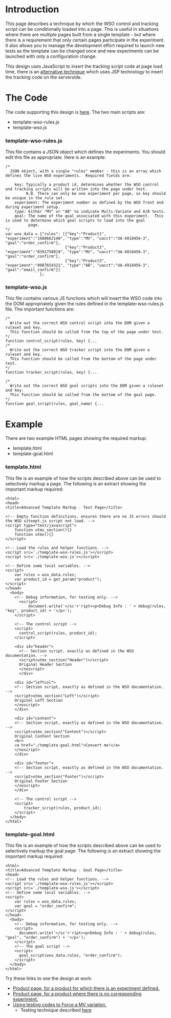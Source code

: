 # Introduction #

This page describes a technique by which the WSO control and tracking script can be conditionally loaded into a page.  This is useful in situations where there are multiple pages built from a single template - but where there is a requirement that only certain pages participate in the experiment.  It also allows you to manage the development effort required to launch new tests as the template can be changed once and new experiments can be launched with only a configuration change.

This design uses JavaScript to insert the tracking script code at page load time, there is an [alternative technique](http://code.google.com/p/wso-hacks/wiki/MarkupTemplateUsingJSP) which uses JSP technology to insert the tracking code on the serverside.

# The Code #

The code supporting this design is [here](http://code.google.com/p/wso-hacks/source/browse/#svn/trunk/hacks/template-js).  The two main scripts are:

  * template-wso-rules.js
  * template-wso.js

### template-wso-rules.js ###

This file contains a JSON object which defines the experiments.  You should edit this file as appropriate.  Here is an example:

```
/*
  JSON object, with a single "rules" member - this is an array which defines the live WSO experiments.  Required fields are:
  
  	key: Typically a product id, determines whether the WSO control and tracking scripts will be written into the page under test.
  	     N.B. There can only be one experiment per page, so key should be unique in the rule set.
  	experiment: The experiment number as defined by the WSO front end during experiment setup.
  	type: Either "MV" or "AB" to indicate Multi-Variate and A/B tests.
  	goal: The name of the goal associated with this experiment.  This is used to determine which goal scripts to load into the goal
  	      page. 
*/
var wso_data = {"rules": [{"key":"Product1", "experiment":"1688662148", "type":"MV", "uacct":"UA-4918456-3", "goal":"order_confirm"},
	                      {"key":"Product2", "experiment":"0391758919", "type":"MV", "uacct":"UA-4918456-3", "goal":"order_confirm"},
	                      {"key":"Product3", "experiment":"0987654321", "type":"AB", "uacct":"UA-4918456-3", "goal":"email_confirm"}]
			   };
```

### template-wso.js ###

This file contains various JS functions which will insert the WSO code into the DOM appropriately given the rules defined in the template-wso-rules.js file.  The important functions are:

```
/*
  Write out the correct WSO control script into the DOM given a ruleset and key.
  This function should be called from the top of the page under test.
*/
function control_script(rules, key) {...
/*
  Write out the correct WSO tracker script into the DOM given a ruleset and key.
  This function should be called from the bottom of the page under test.
*/
function tracker_script(rules, key) {...

/*
  Write out the correct WSO goal scripts into the DOM given a ruleset and key.
  This function should be called from the bottom of the goal page.
*/
function goal_script(rules, goal_name) {...
```

# Example #

There are two example HTML pages showing the required markup:

  * template.html
  * template-goal.html

### template.html ###

This file is an example of how the scripts described above can be used to selectively markup a page.  The following is an extract showing the important markup required:

```
<html>
<head>
<title>Advanced Template Markup - Test Page</title>

<!-- Empty function definitions, ensures there are no JS errors should the WSO siteopt.js script not load. -->
<script type="text/javascript">
	function utmx_section(){}
	function utmx(){}
</script>

<!-- Load the rules and helper functions. -->
<script src='./template-wso-rules.js'></script>
<script src='./template-wso.js'></script>

<!-- Define some local variables. -->
<script>
	var rules = wso_data.rules;
	var product_id = get_param("product");
</script>
</head>
  <body>
    <!-- Debug information, for testing only. -->
      <script>
          document.write('</sc'+'ript><p>Debug Info : ' + debug(rules, "key", product_id) + '</p>');
    </script>
      
    <!-- The control script -->
    <script>
	  control_script(rules, product_id);
	</script>

    <div id="header">
      <!-- Section script, exactly as defined in the WSO documentation. -->
      <script>utmx_section("Header")</script>
      Original Header Section
      </noscript>
      </div>

    <div id="leftcol">
	<!-- Section script, exactly as defined in the WSO documentation. -->
	<script>utmx_section("Left")</script>
	Original Left Section
	</noscript>
	</div>

    <div id="content">
	<!-- Section script, exactly as defined in the WSO documentation. -->
	<script>utmx_section("Content")</script>
	Original Content Section
	<br>
	<a href="./template-goal.html">Convert me!</a>
	</noscript>
	</div>

    <div id="footer">
	<!-- Section script, exactly as defined in the WSO documentation. -->
	<script>utmx_section("Footer")</script>
	Original Footer Section
	</noscript>
    </div>

    <!-- The control script -->
    <script>
        tracker_script(rules, product_id);
    </script>
  </body>
</html>
```

### template-goal.html ###

This file is an example of how the scripts described above can be used to selectively markup the goal page.  The following is an extract showing the important markup required:

```
<html>
<title>Advanced Template Markup - Goal Page</title>
<head>
<!-- Load the rules and helper functions. -->
<script src='./template-wso-rules.js'></script>
<script src='./template-wso.js'></script>
<!-- Define some local variables. -->
<script>
	var rules = wso_data.rules;
	var goal = "order_confirm";
</script>
</head>
  <body>
  	<!-- Debug information, for testing only. -->
  	<script>
	  document.write('</sc'+'ript><p>Debug Info : ' + debug(rules, "goal", "order_confirm") + '</p>');
	</script>
	<!-- The goal script -->
	<script>
	  goal_script(wso_data.rules, "order_confirm");
	</script>
  </body>
</html>
```

Try these links to see the design at work:

  * [Product page, for a product for which there is an experiment defined.](http://v1.simonjsmith.com:8180/WSO-Hacks-Jsp/template.jsp?product=Product1)
  * [Product page, for a product where there is no corresponding experiment.](http://v1.simonjsmith.com:8180/WSO-Hacks-Jsp/template.jsp?product=Product15)
  * [Using testing codes to Force a MV variation.](http://v1.simonjsmith.com:8180/WSO-Hacks-Jsp/template.jsp?product=Product1#utmxid=EAAAANQyrCw7jaZQCCgjvxgqzKU;utmxpreview=2-0-0-0)
    * Testing technique described [here](http://www.google.com/support/websiteoptimizer/bin/answer.py?hl=en&answer=63841)